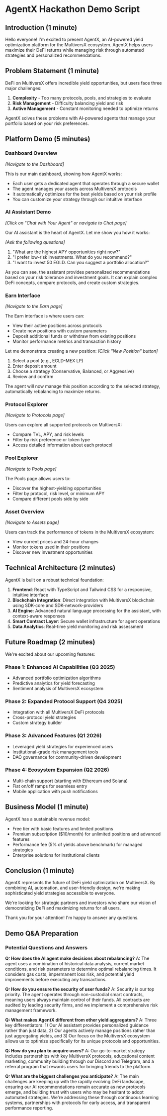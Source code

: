 # AgentX Hackathon Demo Script

## Introduction (1 minute)

Hello everyone! I'm excited to present AgentX, an AI-powered yield optimization platform for the MultiversX ecosystem. AgentX helps users maximize their DeFi returns while managing risk through automated strategies and personalized recommendations.

## Problem Statement (1 minute)

DeFi on MultiversX offers incredible yield opportunities, but users face three major challenges:
1. **Complexity** - Too many protocols, pools, and strategies to evaluate
2. **Risk Management** - Difficulty balancing yield and risk
3. **Active Management** - Constant monitoring needed to optimize returns

AgentX solves these problems with AI-powered agents that manage your portfolio based on your risk preferences.

## Platform Demo (5 minutes)

### Dashboard Overview
*[Navigate to the Dashboard]*

This is our main dashboard, showing how AgentX works:
- Each user gets a dedicated agent that operates through a secure wallet
- The agent manages your assets across MultiversX protocols
- It automatically optimizes for the best yields based on your risk profile
- You can customize your strategy through our intuitive interface

### AI Assistant Demo
*[Click on "Chat with Your Agent" or navigate to Chat page]*

Our AI assistant is the heart of AgentX. Let me show you how it works:

*[Ask the following questions]*
1. "What are the highest APY opportunities right now?"
2. "I prefer low-risk investments. What do you recommend?"
3. "I want to invest 50 EGLD. Can you suggest a portfolio allocation?"

As you can see, the assistant provides personalized recommendations based on your risk tolerance and investment goals. It can explain complex DeFi concepts, compare protocols, and create custom strategies.

### Earn Interface
*[Navigate to the Earn page]*

The Earn interface is where users can:
- View their active positions across protocols
- Create new positions with custom parameters
- Deposit additional funds or withdraw from existing positions
- Monitor performance metrics and transaction history

Let me demonstrate creating a new position:
*[Click "New Position" button]*

1. Select a pool (e.g., EGLD-MEX LP)
2. Enter deposit amount
3. Choose a strategy (Conservative, Balanced, or Aggressive)
4. Review and confirm

The agent will now manage this position according to the selected strategy, automatically rebalancing to maximize returns.

### Protocol Explorer
*[Navigate to Protocols page]*

Users can explore all supported protocols on MultiversX:
- Compare TVL, APY, and risk levels
- Filter by risk preference or token type
- Access detailed information about each protocol

### Pool Explorer
*[Navigate to Pools page]*

The Pools page allows users to:
- Discover the highest-yielding opportunities
- Filter by protocol, risk level, or minimum APY
- Compare different pools side by side

### Asset Overview
*[Navigate to Assets page]*

Users can track the performance of tokens in the MultiversX ecosystem:
- View current prices and 24-hour changes
- Monitor tokens used in their positions
- Discover new investment opportunities

## Technical Architecture (2 minutes)

AgentX is built on a robust technical foundation:

1. **Frontend**: React with TypeScript and Tailwind CSS for a responsive, intuitive interface
2. **Blockchain Integration**: Direct integration with MultiversX blockchain using SDK-core and SDK-network-providers
3. **AI Engine**: Advanced natural language processing for the assistant, with context-aware responses
4. **Smart Contract Layer**: Secure wallet infrastructure for agent operations
5. **Data Analytics**: Real-time yield monitoring and risk assessment

## Future Roadmap (2 minutes)

We're excited about our upcoming features:

### Phase 1: Enhanced AI Capabilities (Q3 2025)
- Advanced portfolio optimization algorithms
- Predictive analytics for yield forecasting
- Sentiment analysis of MultiversX ecosystem

### Phase 2: Expanded Protocol Support (Q4 2025)
- Integration with all MultiversX DeFi protocols
- Cross-protocol yield strategies
- Custom strategy builder

### Phase 3: Advanced Features (Q1 2026)
- Leveraged yield strategies for experienced users
- Institutional-grade risk management tools
- DAO governance for community-driven development

### Phase 4: Ecosystem Expansion (Q2 2026)
- Multi-chain support (starting with Ethereum and Solana)
- Fiat on/off ramps for seamless entry
- Mobile application with push notifications

## Business Model (1 minute)

AgentX has a sustainable revenue model:
- Free tier with basic features and limited positions
- Premium subscription ($10/month) for unlimited positions and advanced features
- Performance fee (5% of yields above benchmark) for managed strategies
- Enterprise solutions for institutional clients

## Conclusion (1 minute)

AgentX represents the future of DeFi yield optimization on MultiversX. By combining AI, automation, and user-friendly design, we're making sophisticated yield strategies accessible to everyone.

We're looking for strategic partners and investors who share our vision of democratizing DeFi and maximizing returns for all users.

Thank you for your attention! I'm happy to answer any questions.

## Demo Q&A Preparation

### Potential Questions and Answers

**Q: How does the AI agent make decisions about rebalancing?**
A: The agent uses a combination of historical data analysis, current market conditions, and risk parameters to determine optimal rebalancing times. It considers gas costs, impermanent loss risk, and potential yield improvements before executing any transactions.

**Q: How do you ensure the security of user funds?**
A: Security is our top priority. The agent operates through non-custodial smart contracts, meaning users always maintain control of their funds. All contracts are audited by leading security firms, and we implement a comprehensive risk management framework.

**Q: What makes AgentX different from other yield aggregators?**
A: Three key differentiators: 1) Our AI assistant provides personalized guidance rather than just data, 2) Our agents actively manage positions rather than just aggregating yields, and 3) Our focus on the MultiversX ecosystem allows us to optimize specifically for its unique protocols and opportunities.

**Q: How do you plan to acquire users?**
A: Our go-to-market strategy includes partnerships with key MultiversX protocols, educational content marketing, community building through our Discord and Telegram, and a referral program that rewards users for bringing friends to the platform.

**Q: What are the biggest challenges you anticipate?**
A: The main challenges are keeping up with the rapidly evolving DeFi landscape, ensuring our AI recommendations remain accurate as new protocols emerge, and building trust with users who may be hesitant to adopt automated strategies. We're addressing these through continuous learning systems, partnerships with protocols for early access, and transparent performance reporting.